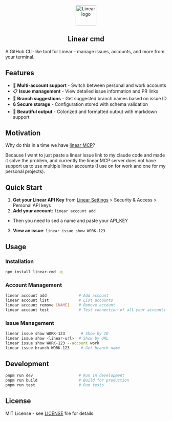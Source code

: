 <div align="center">
<a href="https://linear.app" target="_blank" rel="noopener noreferrer">
  <img width="64" src="https://raw.githubusercontent.com/linear/linear/master/docs/logo.svg" alt="Linear logo">
</a>
<h2>Linear cmd</h2>
</div>

A GitHub CLI-like tool for Linear - manage issues, accounts, and more from your terminal.

## Features

- 🔐 **Multi-account support** - Switch between personal and work accounts
- 📋 **Issue management** - View detailed issue information and PR links
- 🌿 **Branch suggestions** - Get suggested branch names based on issue ID
- 🔒 **Secure storage** - Configuration stored with schema validation
- 🎨 **Beautiful output** - Colorized and formatted output with markdown support

## Motivation

Why do this in a time we have [linear MCP](https://linear.app/docs/mcp)?

Because I want to just paste a linear issue link to my claude code and made it solve the problem, and currently the linear MCP server does not have support us to use multiple linear accounts (I use on for work and one for my personal projects).

## Quick Start

1. **Get your Linear API Key** from [Linear Settings](https://linear.app/settings) > Security & Access > Personal API keys
2. **Add your account**: `linear account add`

- Then you need to sed a name and paste your API_KEY

3. **View an issue**: `linear issue show WORK-123`

## Usage

### Installation

```bash
npm install linear-cmd -g
```

### Account Management

```bash
linear account add              # Add account
linear account list             # List accounts
linear account remove [NAME]    # Remove account 
linear account test             # Test connection of all your accounts
```

### Issue Management

```bash
linear issue show WORK-123       # Show by ID
linear issue show <linear-url>  # Show by URL
linear issue show WORK-123 --account work
linear issue branch WORK-123     # Get branch name
```

## Development

```bash
pnpm run dev                    # Run in development
pnpm run build                  # Build for production
pnpm run test                   # Run tests
```

## License

MIT License - see [LICENSE](LICENSE) file for details.
